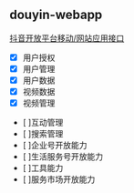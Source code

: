 ## douyin-webapp 

[抖音开放平台移动/网站应用接口](https://developer.open-douyin.com/docs/resource/zh-CN/dop/develop/openapi/list)

- [x] 用户授权
- [x] 用户管理
- [x] 用户数据
- [x] 视频数据
- [x] 视频管理
- [ ]互动管理
- [ ]搜索管理
- [ ]企业号开放能力
- [ ]生活服务号开放能力
- [ ]工具能力
- [ ]服务市场开放能力

